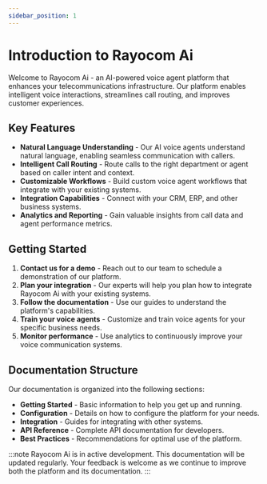 ```yaml
---
sidebar_position: 1
---
```


# Introduction to Rayocom  Ai

Welcome to Rayocom  Ai - an AI-powered voice agent platform that enhances your telecommunications infrastructure. Our platform enables intelligent voice interactions, streamlines call routing, and improves customer experiences.

## Key Features

- **Natural Language Understanding** - Our AI voice agents understand natural language, enabling seamless communication with callers.
- **Intelligent Call Routing** - Route calls to the right department or agent based on caller intent and context.
- **Customizable Workflows** - Build custom voice agent workflows that integrate with your existing systems.
- **Integration Capabilities** - Connect with your CRM, ERP, and other business systems.
- **Analytics and Reporting** - Gain valuable insights from call data and agent performance metrics.

## Getting Started

1. **Contact us for a demo** - Reach out to our team to schedule a demonstration of our platform.
2. **Plan your integration** - Our experts will help you plan how to integrate Rayocom  Ai with your existing systems.
3. **Follow the documentation** - Use our guides to understand the platform's capabilities.
4. **Train your voice agents** - Customize and train voice agents for your specific business needs.
5. **Monitor performance** - Use analytics to continuously improve your voice communication systems.

## Documentation Structure

Our documentation is organized into the following sections:

- **Getting Started** - Basic information to help you get up and running.
- **Configuration** - Details on how to configure the platform for your needs.
- **Integration** - Guides for integrating with other systems.
- **API Reference** - Complete API documentation for developers.
- **Best Practices** - Recommendations for optimal use of the platform.

:::note
Rayocom  Ai is in active development. This documentation will be updated regularly. Your feedback is welcome as we continue to improve both the platform and its documentation.
:::

